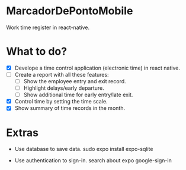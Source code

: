 # MarcadorDePontoMobile
Work time register in react-native.

# What to do?
- [x] Develope a time control application (electronic time) in react native.
- [ ] Create a report with all these features:
    - [ ] Show the employee entry and exit record.
    - [ ] Highlight delays/early departure.
    - [ ] Show additional time for early entry/late exit.
- [x] Control time by setting the time scale.
- [x] Show summary of time records in the month.

# Extras

 - Use database to save data.
sudo expo install expo-sqlite

 - Use authentication to sign-in.
 search about expo google-sign-in
